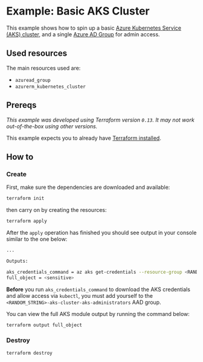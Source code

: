 # Example: Basic AKS Cluster

This example shows how to spin up a basic
[Azure Kubernetes Service (AKS) cluster](https://registry.terraform.io/providers/hashicorp/azurerm/latest/docs/resources/kubernetes_cluster),
and a single [Azure AD Group](https://registry.terraform.io/providers/hashicorp/azuread/latest/docs/resources/group)
for admin access.

## Used resources

The main resources used are:

- `azuread_group`
- `azurerm_kubernetes_cluster`

## Prereqs

*This example was developed using Terraform version `0.13`.
It may not work out-of-the-box using other versions.*

This example expects you to already have
[Terraform installed](https://learn.hashicorp.com/tutorials/terraform/install-cli).

## How to

### Create

First, make sure the dependencies are downloaded and available:

```sh
terraform init
```

then carry on by creating the resources:

```sh
terraform apply
```

After the `apply` operation has finished you should see output
in your console similar to the one below:

```sh
...

Outputs:

aks_credentials_command = az aks get-credentials --resource-group <RANDOM_STRING>-rg-azurerm-kubernetes-cluster --name <RANDOM_STRING>-aks-cluster --overwrite-existing
full_object = <sensitive>
```

**Before** you run `aks_credentials_command` to download the AKS credentials and allow access via `kubectl`, you
must add yourself to the `<RANDOM_STRING>-aks-cluster-aks-administrators` AAD group.

You can view the full AKS module output by running the command below:

```sh
terraform output full_object
```

### Destroy

```sh
terraform destroy
```
